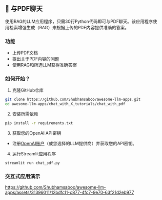 ## 📄 与PDF聊天

使用RAG的LLM应用程序，只需30行Python代码即可与PDF聊天。该应用程序使用检索增强生成（RAG）来根据上传的PDF内容提供准确的答案。

### 功能

- 上传PDF文档
- 提出关于PDF内容的问题
- 使用RAG和所选LLM获得准确答案

### 如何开始？

1. 克隆GitHub仓库

```bash
git clone https://github.com/Shubhamsaboo/awesome-llm-apps.git
cd awesome-llm-apps/chat_with_X_tutorials/chat_with_pdf
```
2. 安装所需依赖

```bash
pip install -r requirements.txt
```
3. 获取您的OpenAI API密钥

- 注册[OpenAI账户](https://platform.openai.com/)（或您选择的LLM提供商）并获取您的API密钥。

4. 运行Streamlit应用程序
```bash
streamlit run chat_pdf.py
```
### 交互式应用演示
https://github.com/Shubhamsaboo/awesome-llm-apps/assets/31396011/12bdfc11-c877-4fc7-9e70-63f21d2eb977